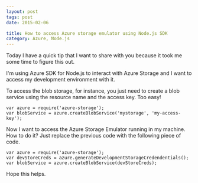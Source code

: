 ```yaml
---
layout: post
tags: post
date: 2015-02-06

title: How to access Azure storage emulator using Node.js SDK
category: Azure, Node.js
---
```


Today I have a quick tip that I want to share with you because it took me some time to figure this out.

I'm using Azure SDK for Node.js to interact with Azure Storage and I want to access my development environment with it.

<!--excerpt-->

To access the blob storage, for instance, you just need to create a blob service using the resource name and the access key. Too easy! 

    var azure = require('azure-storage');
    var blobService = azure.createBlobService('mystorage', 'my-access-key');

Now I want to access the Azure Storage Emulator running in my machine. How to do it? Just replace the previous code with the following piece of code.

    var azure = require('azure-storage');
    var devStoreCreds = azure.generateDevelopmentStorageCredendentials();
    var blobService = azure.createBlobService(devStoreCreds);

Hope this helps.
